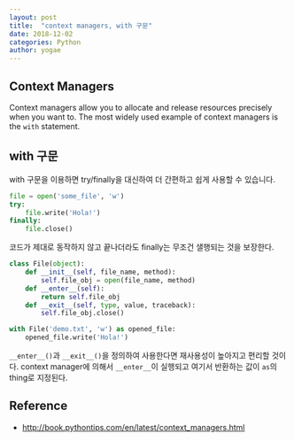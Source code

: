 ```yaml
---
layout: post
title:  "context managers, with 구문"
date: 2018-12-02
categories: Python
author: yogae
---
```


## Context Managers

Context managers allow you to allocate and release resources precisely when you want to. The most widely used example of context managers is the `with` statement.

## with 구문

with 구문을 이용하면 try/finally을 대신하여 더 간편하고 쉽게 사용할 수 있습니다.

```python
file = open('some_file', 'w')
try:
    file.write('Hola!')
finally:
    file.close()
```

코드가 제대로 동작하지 않고 끝나더라도 finally는 무조건 샐행되는 것을 보장한다.

```python
class File(object):
    def __init__(self, file_name, method):
        self.file_obj = open(file_name, method)
    def __enter__(self):
        return self.file_obj
    def __exit__(self, type, value, traceback):
        self.file_obj.close()

with File('demo.txt', 'w') as opened_file:
    opened_file.write('Hola!')
```

`__enter__()`과 `__exit__()`을 정의하여 사용한다면 재사용성이 높아지고 편리할 것이다. context manager에 의해서 `__enter__`이 실행되고 여기서 반환하는 값이 `as`의 thing로 지정된다.



## Reference

- http://book.pythontips.com/en/latest/context_managers.html